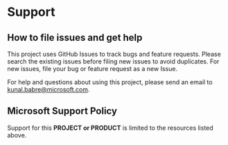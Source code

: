 # Support

## How to file issues and get help

This project uses GitHub Issues to track bugs and feature requests. Please search the existing
issues before filing new issues to avoid duplicates. For new issues, file your bug or
feature request as a new Issue.

For help and questions about using this project, please send an email to kunal.babre@microsoft.com.

## Microsoft Support Policy

Support for this **PROJECT or PRODUCT** is limited to the resources listed above.
